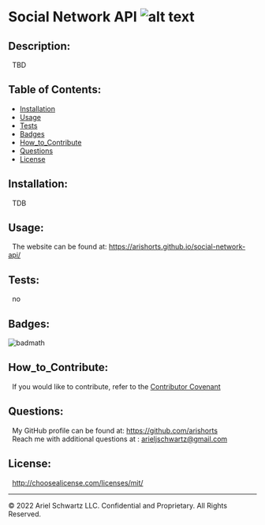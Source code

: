 # Social Network API ![alt text](https://img.shields.io/badge/License-MIT-blue.svg)

  ## Description:
  
  &nbsp; TBD

  ## Table of Contents:
  
  - [Installation](#installation)
  - [Usage](#usage)
  - [Tests](#tests)
  - [Badges](#badges)
  - [How_to_Contribute](#how_to_contribute)
  - [Questions](#questions)
  - [License](#license)

  ## Installation:

  &nbsp; TDB

  ## Usage:
  
  &nbsp; The website can be found at: https://arishorts.github.io/social-network-api/

  ## Tests:

  &nbsp; no

  ## Badges:

  ![badmath](https://img.shields.io/badge/JavaScript-100%25-purple)

  ## How_to_Contribute:
  
  &nbsp; If you would like to contribute, refer to the [Contributor Covenant](https://www.contributor-covenant.org/)
  
  ## Questions:

  &nbsp; My GitHub profile can be found at: https://github.com/arishorts
  <br>&nbsp; Reach me with additional questions at : arieljschwartz@gmail.com

  ## License:

  &nbsp; http://choosealicense.com/licenses/mit/

  ---
  
  © 2022 Ariel Schwartz LLC. Confidential and Proprietary. All Rights Reserved.
